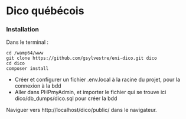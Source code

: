 # Dico québécois 

### Installation 

Dans le terminal : 
```
cd /wamp64/www
git clone https://github.com/gsylvestre/eni-dico.git dico
cd dico
composer install
```

- Créer et configurer un fichier .env.local à la racine du projet, pour la connexion à la bdd
- Aller dans PHPmyAdmin, et importer le fichier qui se trouve ici dico/db_dumps/dico.sql pour créer la bdd

Naviguer vers http://localhost/dico/public/ dans le navigateur.
